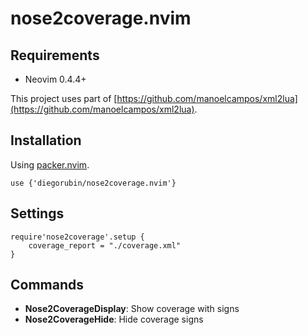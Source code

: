# nose2coverage.nvim

## Requirements

- Neovim 0.4.4+

This project uses part of [https://github.com/manoelcampos/xml2lua](https://github.com/manoelcampos/xml2lua).

## Installation

Using [packer.nvim](https://github.com/wbthomason/packer.nvim).

```
use {'diegorubin/nose2coverage.nvim'}
```

## Settings

```
require'nose2coverage'.setup {
    coverage_report = "./coverage.xml"
}
```

## Commands

- __Nose2CoverageDisplay__: Show coverage with signs
- __Nose2CoverageHide__: Hide coverage signs
